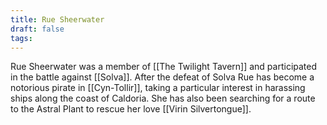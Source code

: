 ```yaml
---
title: Rue Sheerwater
draft: false
tags:
---
```

 
Rue Sheerwater was a member of [[The Twilight Tavern]] and participated in the battle against [[Solva]]. After the defeat of Solva Rue has become a notorious pirate in [[Cyn-Tollir]], taking a particular interest in harassing ships along the coast of Caldoria. She has also been searching for a route to the Astral Plant to rescue her love [[Virin Silvertongue]]. 
